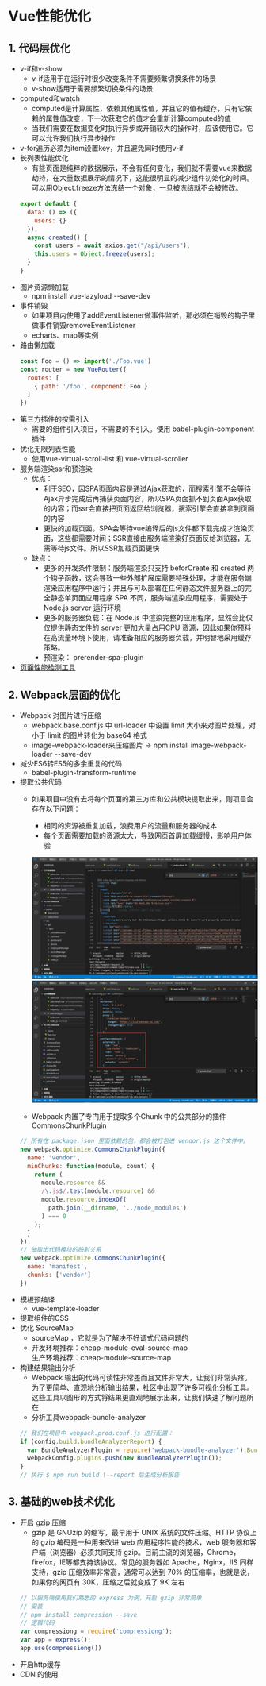 # Vue性能优化
  ## 1. 代码层优化
  * v-if和v-show
    + v-if适用于在运行时很少改变条件不需要频繁切换条件的场景
    + v-show适用于需要频繁切换条件的场景
  * computed和watch
    + computed是计算属性，依赖其他属性值，并且它的值有缓存，只有它依赖的属性值改变，下一次获取它的值才会重新计算computed的值
    + 当我们需要在数据变化时执行异步或开销较大的操作时，应该使用它。它可以允许我们执行异步操作
  * v-for遍历必须为item设置key，并且避免同时使用v-if
  * 长列表性能优化
    + 有些页面是纯粹的数据展示，不会有任何变化，我们就不需要vue来数据劫持，在大量数据展示的情况下，这能很明显的减少组件初始化的时间。可以用Object.freeze方法冻结一个对象，一旦被冻结就不会被修改。
    ``` js
    export default {
      data: () => ({
        users: {}
      }),
      async created() {
        const users = await axios.get("/api/users");
        this.users = Object.freeze(users);
      }
    }
    ```
  * 图片资源懒加载
    + npm install vue-lazyload --save-dev
  * 事件销毁
    + 如果项目内使用了addEventListener做事件监听，那必须在销毁的钩子里做事件销毁removeEventListener
    + echarts、map等实例
  * 路由懒加载
    ``` js
    const Foo = () => import('./Foo.vue')
    const router = new VueRouter({
      routes: [
        { path: '/foo', component: Foo }
      ]
    })
    ```
  * 第三方插件的按需引入
    + 需要的组件引入项目，不需要的不引入。使用 babel-plugin-component插件
  * 优化无限列表性能
    + 使用vue-virtual-scroll-list 和 vue-virtual-scroller
  * 服务端渲染ssr和预渲染
    + 优点：
      - 利于SEO，因SPA页面内容是通过Ajax获取的，而搜索引擎不会等待Ajax异步完成后再捕获页面内容，所以SPA页面抓不到页面Ajax获取的内容；而ssr会直接把页面返回给浏览器，搜索引擎会直接拿到页面的内容
      - 更快的加载页面。SPA会等待vue编译后的js文件都下载完成才渲染页面，这些都需要时间；SSR直接由服务端渲染好页面反给浏览器，无需等待js文件。所以SSR加载页面更快
    + 缺点：
      - 更多的开发条件限制：服务端渲染只支持 beforCreate 和 created 两个钩子函数，这会导致一些外部扩展库需要特殊处理，才能在服务端渲染应用程序中运行；并且与可以部署在任何静态文件服务器上的完全静态单页面应用程序 SPA 不同，服务端渲染应用程序，需要处于 Node.js server 运行环境
      - 更多的服务器负载：在 Node.js 中渲染完整的应用程序，显然会比仅仅提供静态文件的 server 更加大量占用CPU 资源，因此如果你预料在高流量环境下使用，请准备相应的服务器负载，并明智地采用缓存策略。
      - 预渲染： prerender-spa-plugin
  * [页面性能检测工具](https://developers.google.com/speed/pagespeed/insights/)

  ## 2. Webpack层面的优化
  * Webpack 对图片进行压缩
    + webpack.base.conf.js 中 url-loader 中设置 limit 大小来对图片处理，对小于 limit 的图片转化为 base64 格式
    + image-webpack-loader来压缩图片 -> npm install image-webpack-loader --save-dev
  * 减少ES6转ES5的多余重复的代码
    + babel-plugin-transform-runtime
  * 提取公共代码
    + 如果项目中没有去将每个页面的第三方库和公共模块提取出来，则项目会存在以下问题：
      - 相同的资源被重复加载，浪费用户的流量和服务器的成本
      - 每个页面需要加载的资源太大，导致网页首屏加载缓慢，影响用户体验

      ![1](./imgs/pack1.png)
      ![2](./imgs/pack2.png)
    + Webpack 内置了专门用于提取多个Chunk 中的公共部分的插件 CommonsChunkPlugin
    ``` js
    // 所有在 package.json 里面依赖的包，都会被打包进 vendor.js 这个文件中。
    new webpack.optimize.CommonsChunkPlugin({
      name: 'vendor',
      minChunks: function(module, count) {
        return (
          module.resource &&
          /\.js$/.test(module.resource) &&
          module.resource.indexOf(
            path.join(__dirname, '../node_modules')
          ) === 0
        );
      }
    }),
    // 抽取出代码模块的映射关系
    new webpack.optimize.CommonsChunkPlugin({
      name: 'manifest',
      chunks: ['vendor']
    })
    ```
  * 模板预编译
    + vue-template-loader
  * 提取组件的CSS
  * 优化 SourceMap
    + sourceMap ，它就是为了解决不好调式代码问题的
    + 开发环境推荐：cheap-module-eval-source-map  
      生产环境推荐：cheap-module-source-map
  * 构建结果输出分析
    + Webpack 输出的代码可读性非常差而且文件非常大，让我们非常头疼。为了更简单、直观地分析输出结果，社区中出现了许多可视化分析工具。这些工具以图形的方式将结果更直观地展示出来，让我们快速了解问题所在
    + 分析工具webpack-bundle-analyzer
    ``` js
    // 我们在项目中 webpack.prod.conf.js 进行配置：
    if (config.build.bundleAnalyzerReport) {
      var BundleAnalyzerPlugin = require('webpack-bundle-analyzer').BundleAnalyzerPlugin;
      webpackConfig.plugins.push(new BundleAnalyzerPlugin());
    }
    // 执行 $ npm run build \--report 后生成分析报告
    ```

  ## 3. 基础的web技术优化
  * 开启 gzip 压缩
    + gzip 是 GNUzip 的缩写，最早用于 UNIX 系统的文件压缩。HTTP 协议上的 gzip 编码是一种用来改进 web 应用程序性能的技术，web 服务器和客户端（浏览器）必须共同支持 gzip。目前主流的浏览器，Chrome，firefox，IE等都支持该协议。常见的服务器如 Apache，Nginx，IIS 同样支持，gzip 压缩效率非常高，通常可以达到 70% 的压缩率，也就是说，如果你的网页有 30K，压缩之后就变成了 9K 左右
    ``` js
    // 以服务端使用我们熟悉的 express 为例，开启 gzip 非常简单
    // 安装
    // npm install compression --save
    // 逻辑代码
    var compressiong = require('compressiong');
    var app = express();
    app.use(compressiong())
    ```
  * 开启http缓存
  * CDN 的使用